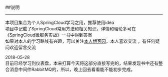 ##说明

----

本项目集合为个人SpringCloud学习之用，推荐使用idea  
项目中记载了SpringCloud常用方法和相关知识，详情和理论多可在《SpringCloud微服务实战》一书中得到答案  
如果对本人的学习路线有兴趣，可以关注[本人博客园](https://www.cnblogs.com/hellxz)，本人喜欢交流 ，有任何疑问欢迎留言交流

2018-05-28  
目前已经学习到仪表盘，本来打算今天将这部分直接写完的，结果发现书中还有整合消息中间件RabbitMQ的，所以，晚上回去看看能不能初步完成。